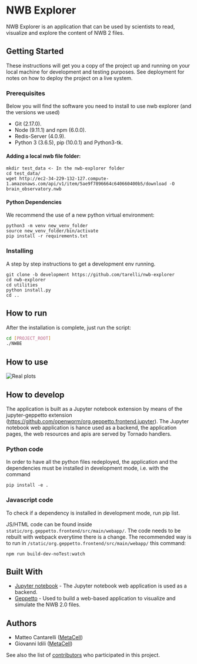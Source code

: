 # NWB Explorer

NWB Explorer is an application that can be used by scientists to read, visualize and explore
the content of NWB 2 files. 

## Getting Started

These instructions will get you a copy of the project up and running on your local machine for development and testing purposes. See deployment for notes on how to deploy the project on a live system.

### Prerequisites 
Below you will find the software you need to install to use nwb explorer (and the versions we used)
* Git (2.17.0).
* Node (9.11.1) and npm (6.0.0).
* Redis-Server (4.0.9).
* Python 3 (3.6.5), pip (10.0.1) and Python3-tk.

  

#### Adding a local nwb file folder:

```
mkdir test_data <- In the nwb-explorer folder
cd test_data/
wget http://ec2-34-229-132-127.compute-1.amazonaws.com/api/v1/item/5ae9f7896664c640660400b5/download -O brain_observatory.nwb

```

#### Python Dependencies

We recommend the use of a new python virtual environment: 

```
python3 -m venv new_venv_folder
source new_venv_folder/bin/activate
pip install -r requirements.txt
```

### Installing

A step by step instructions to get a development env running.

```
git clone -b development https://github.com/tarelli/nwb-explorer
cd nwb-explorer
cd utilities
python install.py
cd ..
```


## How to run

After the installation is complete, just run the script:
```bash
cd [PROJECT_ROOT]
./NWBE
```


## How to use

![Real plots](https://github.com/NeurodataWithoutBorders/nwb_hackathons/raw/master/HCK04_2018_Seattle/Projects/NWBExplorer/nwbexplorer.gif)
## How to develop
The application is built as a Jupyter notebook extension by means of the jupyter-geppetto extension (https://github.com/openworm/org.geppetto.frontend.jupyter).
The Jupyter notebook web application is hance used as a backend, the application pages, the web resources and apis are served by Tornado handlers.

### Python code
In order to have all the python files redeployed, the application and the dependencies must be installed in development mode, i.e. with the command
```
pip install -e .
```
### Javascript code
To check if a dependency is installed in development mode, run pip list.

JS/HTML code can be found inside `static/org.geppetto.frontend/src/main/webapp/`. The code needs to be rebuilt with webpack everytime there is a change. The recommended way is to run in `/static/org.geppetto.frontend/src/main/webapp/` this command:
```
npm run build-dev-noTest:watch
```

## Built With

* [Jupyter notebook](https://jupyter.org/) - The Jupyter notebook web application is used as a backend.
* [Geppetto](http://www.geppetto.org/) - Used to build a web-based application to visualize and simulate the NWB 2.0 files.


## Authors

* Matteo Cantarelli ([MetaCell](http://metacell.us))
* Giovanni Idili ([MetaCell](http://metacell.us))

See also the list of [contributors](https://github.com/tarelli/nwb-explorer/contributors) who participated in this project.



